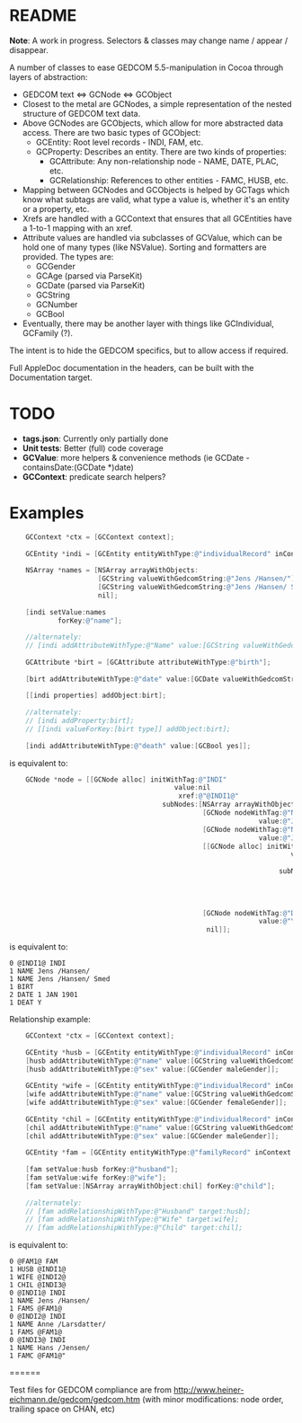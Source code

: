# README #

**Note**: A work in progress. Selectors & classes may change name / appear / disappear.

A number of classes to ease GEDCOM 5.5-manipulation in Cocoa through layers of abstraction:

* GEDCOM text <=> GCNode <=> GCObject
* Closest to the metal are GCNodes, a simple representation of the nested structure of GEDCOM text data.
* Above GCNodes are GCObjects, which allow for more abstracted data access. There are two basic types of GCObject:
    - GCEntity: Root level records - INDI, FAM, etc.
    - GCProperty: Describes an entity. There are two kinds of properties:
        * GCAttribute: Any non-relationship node - NAME, DATE, PLAC, etc.
        * GCRelationship: References to other entities - FAMC, HUSB, etc.
* Mapping between GCNodes and GCObjects is helped by GCTags which know what subtags are valid, what type a value is, whether it's an entity or a property, etc.
* Xrefs are handled with a GCContext that ensures that all GCEntities have a 1-to-1 mapping with an xref.
* Attribute values are handled via subclasses of GCValue, which can be hold one of many types (like NSValue). Sorting and formatters are provided. The types are:
    - GCGender
    - GCAge (parsed via ParseKit)
    - GCDate (parsed via ParseKit)
    - GCString
    - GCNumber
    - GCBool
* Eventually, there may be another layer with things like GCIndividual, GCFamily (?).

The intent is to hide the GEDCOM specifics, but to allow access if required.

Full AppleDoc documentation in the headers, can be built with the Documentation target.

# TODO #

* **tags.json**: Currently only partially done
* **Unit tests**: Better (full) code coverage
* **GCValue**: more helpers & convenience methods (ie GCDate -containsDate:(GCDate *)date)
* **GCContext**: predicate search helpers?

# Examples #

``` objective-c
	GCContext *ctx = [GCContext context];
	
    GCEntity *indi = [GCEntity entityWithType:@"individualRecord" inContext:ctx];
    
    NSArray *names = [NSArray arrayWithObjects:
                      [GCString valueWithGedcomString:@"Jens /Hansen/"], 
                      [GCString valueWithGedcomString:@"Jens /Hansen/ Smed"], 
                      nil];
    
    [indi setValue:names 
            forKey:@"name"];
	
    //alternately:
    // [indi addAttributeWithType:@"Name" value:[GCString valueWithGedcomString:@"Jens /Hansen/"]];
    
	GCAttribute *birt = [GCAttribute attributeWithType:@"birth"];
    
	[birt addAttributeWithType:@"date" value:[GCDate valueWithGedcomString:@"1 JAN 1901"]];
    
    [[indi properties] addObject:birt];
    
    //alternately:
    // [indi addProperty:birt];
    // [[indi valueForKey:[birt type]] addObject:birt];
    
    [indi addAttributeWithType:@"death" value:[GCBool yes]];
```

is equivalent to:

``` objective-c
    GCNode *node = [[GCNode alloc] initWithTag:@"INDI" 
                                         value:nil
                                          xref:@"@INDI1@"
                                      subNodes:[NSArray arrayWithObjects:
                                                [GCNode nodeWithTag:@"NAME" 
                                                              value:@"Jens /Hansen/ Smed"],
                                                [GCNode nodeWithTag:@"NAME" 
                                                              value:@"Jens /Hansen/"],
                                                [[GCNode alloc] initWithTag:@"BIRT" 
                                                                      value:nil
                                                                       xref:nil
                                                                   subNodes:[NSArray arrayWithObjects:
                                                                             [GCNode nodeWithTag:@"DATE"
                                                                                           value:@"1 JAN 1901"],
                                                                              nil]
                                                                             ],
                                                [GCNode nodeWithTag:@"DEAT" 
                                                              value:@"Y"],
                                                 nil]];
```

is equivalent to:

```
0 @INDI1@ INDI
1 NAME Jens /Hansen/
1 NAME Jens /Hansen/ Smed
1 BIRT
2 DATE 1 JAN 1901
1 DEAT Y
```

Relationship example:

```objective-c
	GCContext *ctx = [GCContext context];
	
	GCEntity *husb = [GCEntity entityWithType:@"individualRecord" inContext:ctx];
	[husb addAttributeWithType:@"name" value:[GCString valueWithGedcomString:@"Jens /Hansen/"]];
	[husb addAttributeWithType:@"sex" value:[GCGender maleGender]];
	
	GCEntity *wife = [GCEntity entityWithType:@"individualRecord" inContext:ctx];
	[wife addAttributeWithType:@"name" value:[GCString valueWithGedcomString:@"Anne /Larsdatter/"]];
	[wife addAttributeWithType:@"sex" value:[GCGender femaleGender]];
	
	GCEntity *chil = [GCEntity entityWithType:@"individualRecord" inContext:ctx];
	[chil addAttributeWithType:@"name" value:[GCString valueWithGedcomString:@"Hans /Jensen/"]];
	[chil addAttributeWithType:@"sex" value:[GCGender maleGender]];
	
    GCEntity *fam = [GCEntity entityWithType:@"familyRecord" inContext:ctx];
    
    [fam setValue:husb forKey:@"husband"];
    [fam setValue:wife forKey:@"wife"];
    [fam setValue:[NSArray arrayWithObject:chil] forKey:@"child"];
    
    //alternately:
	// [fam addRelationshipWithType:@"Husband" target:husb];
	// [fam addRelationshipWithType:@"Wife" target:wife];
	// [fam addRelationshipWithType:@"Child" target:chil];
```

is equivalent to:

```
0 @FAM1@ FAM
1 HUSB @INDI1@
1 WIFE @INDI2@
1 CHIL @INDI3@
0 @INDI1@ INDI
1 NAME Jens /Hansen/
1 FAMS @FAM1@
0 @INDI2@ INDI
1 NAME Anne /Larsdatter/
1 FAMS @FAM1@
0 @INDI3@ INDI
1 NAME Hans /Jensen/
1 FAMC @FAM1@"
```

======

Test files for GEDCOM compliance are from http://www.heiner-eichmann.de/gedcom/gedcom.htm (with minor modifications: node order, trailing space on CHAN, etc)
